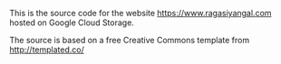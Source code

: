 This is the source code for the website https://www.ragasiyangal.com hosted on Google Cloud Storage.

The source is based on a free Creative Commons template from http://templated.co/
